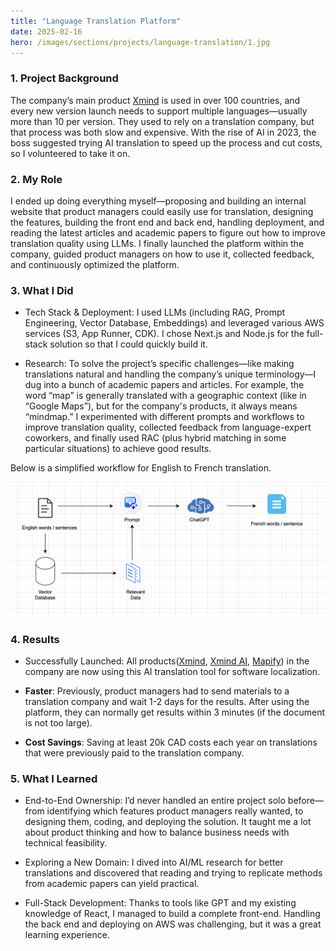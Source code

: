 ```yaml
---
title: "Language Translation Platform"
date: 2025-02-16
hero: /images/sections/projects/language-translation/1.jpg
---
```


### 1. Project Background
The company’s main product [Xmind](https://xmind.app/) is used in over 100 countries, and every new version launch needs to support multiple languages—usually more than 10 per version. They used to rely on a translation company, but that process was both slow and expensive. With the rise of AI in 2023, the boss suggested trying AI translation to speed up the process and cut costs, so I volunteered to take it on.

### 2. My Role
I ended up doing everything myself—proposing and building an internal website that product managers could easily use for translation, designing the features, building the front end and back end, handling deployment, and reading the latest articles and academic papers to figure out how to improve translation quality using LLMs. I finally launched the platform within the company, guided product managers on how to use it, collected feedback, and continuously optimized the platform.


### 3. What I Did

- Tech Stack & Deployment: I used LLMs (including RAG, Prompt Engineering, Vector Database, Embeddings) and leveraged various AWS services (S3, App Runner, CDK). I chose Next.js and Node.js for the full-stack solution so that I could quickly build it.

- Research: To solve the project’s specific challenges—like making translations natural and handling the company’s unique terminology—I dug into a bunch of academic papers and articles. For example, the word “map” is generally translated with a geographic context (like in “Google Maps”), but for the company's products, it always means “mindmap.” I experimented with different prompts and workflows to improve translation quality, collected feedback from language-expert coworkers, and finally used RAC (plus hybrid matching in some particular situations) to achieve good results.

Below is a simplified workflow for English to French translation.

![](images/sections/projects/language-translation/2.png)

### 4. Results

- Successfully Launched: All products([Xmind](https://xmind.app/), [Xmind AI](https://xmind.ai/), [Mapify](https://mapify.so)) in the company are now using this AI translation tool for software localization.

- **Faster**: Previously, product managers had to send materials to a translation company and wait 1-2 days for the results. After using the platform, they can normally get results within 3 minutes (if the document is not too large).

- **Cost Savings**: Saving at least 20k CAD costs each year on translations that were previously paid to the translation company.

### 5. What I Learned

- End-to-End Ownership: I’d never handled an entire project solo before—from identifying which features product managers really wanted, to designing them, coding, and deploying the solution. It taught me a lot about product thinking and how to balance business needs with technical feasibility.

- Exploring a New Domain: I dived into AI/ML research for better translations and discovered that reading and trying to replicate methods from academic papers can yield practical.

- Full-Stack Development: Thanks to tools like GPT and my existing knowledge of React, I managed to build a complete front-end. Handling the back end and deploying on AWS was challenging, but it was a great learning experience.

